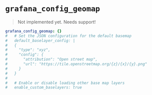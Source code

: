 # `grafana_config_geomap`

> Not implemented yet.
> Needs support!

```yaml
grafana_config_geomap: {}
#   # Set the JSON configuration for the default basemap
#   default_baselayer_config: |
#   {
#     "type": "xyz",
#     "config": {
#       "attribution": "Open street map",
#       "url": "https://tile.openstreetmap.org/{z}/{x}/{y}.png"
#     }
#   }
#
#   # Enable or disable loading other base map layers
#   enable_custom_baselayers: true
```
